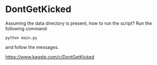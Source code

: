 # DontGetKicked

Assuming the data directory is present, how to run the script? Run the following command:

    python main.py

and follow the messages.

https://www.kaggle.com/c/DontGetKicked